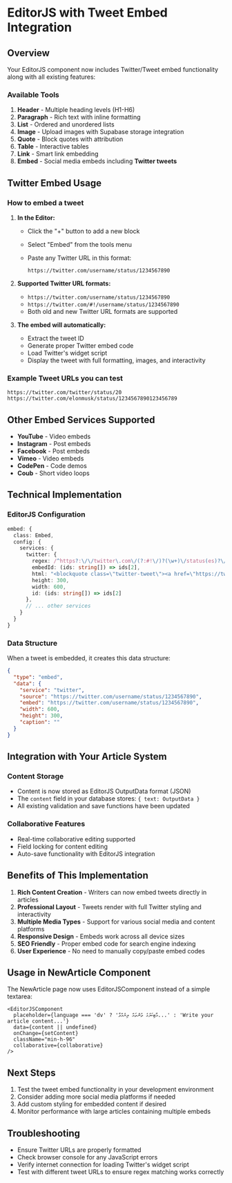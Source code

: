 # EditorJS with Tweet Embed Integration

## Overview

Your EditorJS component now includes Twitter/Tweet embed functionality along with all existing features:

### Available Tools

1. **Header** - Multiple heading levels (H1-H6)
2. **Paragraph** - Rich text with inline formatting
3. **List** - Ordered and unordered lists
4. **Image** - Upload images with Supabase storage integration
5. **Quote** - Block quotes with attribution
6. **Table** - Interactive tables
7. **Link** - Smart link embedding
8. **Embed** - Social media embeds including **Twitter tweets**

## Twitter Embed Usage

### How to embed a tweet

1. **In the Editor:**
   - Click the "+" button to add a new block
   - Select "Embed" from the tools menu
   - Paste any Twitter URL in this format:

     ```text
     https://twitter.com/username/status/1234567890
     ```

2. **Supported Twitter URL formats:**
   - `https://twitter.com/username/status/1234567890`
   - `https://twitter.com/#!/username/status/1234567890`
   - Both old and new Twitter URL formats are supported

3. **The embed will automatically:**
   - Extract the tweet ID
   - Generate proper Twitter embed code
   - Load Twitter's widget script
   - Display the tweet with full formatting, images, and interactivity

### Example Tweet URLs you can test

```text
https://twitter.com/twitter/status/20
https://twitter.com/elonmusk/status/1234567890123456789
```

## Other Embed Services Supported

- **YouTube** - Video embeds
- **Instagram** - Post embeds  
- **Facebook** - Post embeds
- **Vimeo** - Video embeds
- **CodePen** - Code demos
- **Coub** - Short video loops

## Technical Implementation

### EditorJS Configuration

```typescript
embed: {
  class: Embed,
  config: {
    services: {
      twitter: {
        regex: /^https?:\/\/twitter\.com\/(?:#!\/)?(\w+)\/status(es)?\/(\d+)$/,
        embedId: (ids: string[]) => ids[2],
        html: "<blockquote class=\"twitter-tweet\"><a href=\"https://twitter.com/{{username}}/status/{{id}}\"></a></blockquote> <script async src=\"https://platform.twitter.com/widgets.js\" charset=\"utf-8\"></script>",
        height: 300,
        width: 600,
        id: (ids: string[]) => ids[2]
      },
      // ... other services
    }
  }
}
```

### Data Structure

When a tweet is embedded, it creates this data structure:

```json
{
  "type": "embed",
  "data": {
    "service": "twitter",
    "source": "https://twitter.com/username/status/1234567890",
    "embed": "https://twitter.com/username/status/1234567890",
    "width": 600,
    "height": 300,
    "caption": ""
  }
}
```

## Integration with Your Article System

### Content Storage

- Content is now stored as EditorJS OutputData format (JSON)
- The `content` field in your database stores: `{ text: OutputData }`
- All existing validation and save functions have been updated

### Collaborative Features

- Real-time collaborative editing supported
- Field locking for content editing
- Auto-save functionality with EditorJS integration

## Benefits of This Implementation

1. **Rich Content Creation** - Writers can now embed tweets directly in articles
2. **Professional Layout** - Tweets render with full Twitter styling and interactivity
3. **Multiple Media Types** - Support for various social media and content platforms
4. **Responsive Design** - Embeds work across all device sizes
5. **SEO Friendly** - Proper embed code for search engine indexing
6. **User Experience** - No need to manually copy/paste embed codes

## Usage in NewArticle Component

The NewArticle page now uses EditorJSComponent instead of a simple textarea:

```tsx
<EditorJSComponent
  placeholder={language === 'dv' ? 'އާޓިކަލުގެ ތުންތައް ލިޔުއްވާ...' : 'Write your article content...'}
  data={content || undefined}
  onChange={setContent}
  className="min-h-96"
  collaborative={collaborative}
/>
```

## Next Steps

1. Test the tweet embed functionality in your development environment
2. Consider adding more social media platforms if needed
3. Add custom styling for embedded content if desired
4. Monitor performance with large articles containing multiple embeds

## Troubleshooting

- Ensure Twitter URLs are properly formatted
- Check browser console for any JavaScript errors
- Verify internet connection for loading Twitter's widget script
- Test with different tweet URLs to ensure regex matching works correctly
